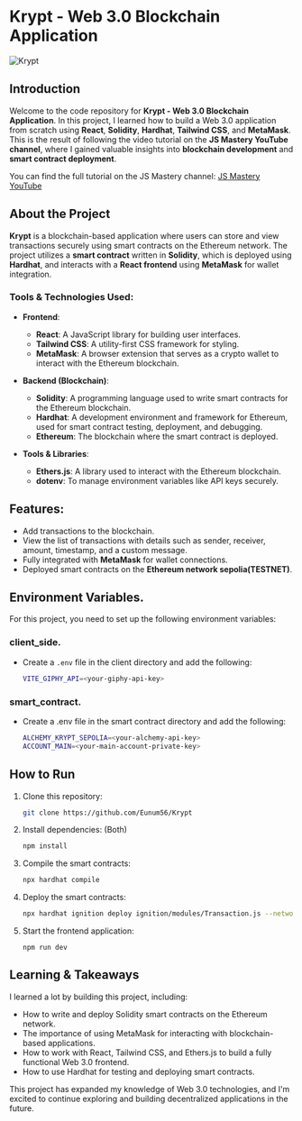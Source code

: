# Krypt - Web 3.0 Blockchain Application

![Krypt](https://i.ibb.co/DVF4tNW/image.png)

## Introduction

Welcome to the code repository for **Krypt - Web 3.0 Blockchain Application**. In this project, I learned how to build a Web 3.0 application from scratch using **React**, **Solidity**, **Hardhat**, **Tailwind CSS**, and **MetaMask**. This is the result of following the video tutorial on the **JS Mastery YouTube channel**, where I gained valuable insights into **blockchain development** and **smart contract deployment**.

You can find the full tutorial on the JS Mastery channel: [JS Mastery YouTube](https://youtu.be/Wn_Kb3MR_cU?si=lQLvnqgamST2TuB9)

## About the Project

**Krypt** is a blockchain-based application where users can store and view transactions securely using smart contracts on the Ethereum network. The project utilizes a **smart contract** written in **Solidity**, which is deployed using **Hardhat**, and interacts with a **React frontend** using **MetaMask** for wallet integration.

### Tools & Technologies Used:

- **Frontend**:

  - **React**: A JavaScript library for building user interfaces.
  - **Tailwind CSS**: A utility-first CSS framework for styling.
  - **MetaMask**: A browser extension that serves as a crypto wallet to interact with the Ethereum blockchain.

- **Backend (Blockchain)**:
  - **Solidity**: A programming language used to write smart contracts for the Ethereum blockchain.
  - **Hardhat**: A development environment and framework for Ethereum, used for smart contract testing, deployment, and debugging.
  - **Ethereum**: The blockchain where the smart contract is deployed.
- **Tools & Libraries**:
  - **Ethers.js**: A library used to interact with the Ethereum blockchain.
  - **dotenv**: To manage environment variables like API keys securely.

## Features:

- Add transactions to the blockchain.
- View the list of transactions with details such as sender, receiver, amount, timestamp, and a custom message.
- Fully integrated with **MetaMask** for wallet connections.
- Deployed smart contracts on the **Ethereum network sepolia(TESTNET)**.

## Environment Variables.

For this project, you need to set up the following environment variables:

### client_side.

- Create a `.env` file in the client directory and add the following:

  ```bash
  VITE_GIPHY_API=<your-giphy-api-key>
  ```

### smart_contract.

- Create a .env file in the smart contract directory and add the following:

  ```bash
  ALCHEMY_KRYPT_SEPOLIA=<your-alchemy-api-key>
  ACCOUNT_MAIN=<your-main-account-private-key>
  ```

## How to Run

1. Clone this repository:

   ```bash
   git clone https://github.com/Eunum56/Krypt
   ```

2. Install dependencies: (Both)

   ```bash
   npm install
   ```

3. Compile the smart contracts:

   ```bash
   npx hardhat compile
   ```

4. Deploy the smart contracts:

   ```bash
   npx hardhat ignition deploy ignition/modules/Transaction.js --network sepolia
   ```

5. Start the frontend application:
   ```
   npm run dev
   ```

## Learning & Takeaways

I learned a lot by building this project, including:

- How to write and deploy Solidity smart contracts on the Ethereum network.
- The importance of using MetaMask for interacting with blockchain-based applications.
- How to work with React, Tailwind CSS, and Ethers.js to build a fully functional Web 3.0 frontend.
- How to use Hardhat for testing and deploying smart contracts.

This project has expanded my knowledge of Web 3.0 technologies, and I'm excited to continue exploring and building decentralized applications in the future.
